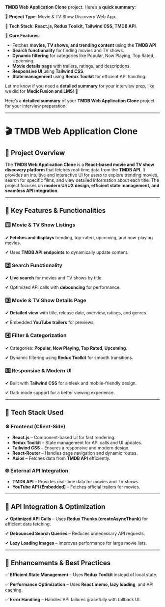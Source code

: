 **TMDB Web Application Clone** project. Here’s a **quick summary**:

🔹 **Project Type**: Movie & TV Show Discovery Web App.

🔹 **Tech Stack**: **React.js, Redux Toolkit, Tailwind CSS, TMDB API**.

🔹 **Core Features**:

- Fetches **movies, TV shows, and trending content** using the **TMDB API**.
- **Search functionality** for finding movies and TV shows.
- **Dynamic filtering** for categories like Popular, Now Playing, Top Rated, Upcoming.
- **Movie details page** with trailers, ratings, and descriptions.
- **Responsive UI** using **Tailwind CSS**.
- **State management** using **Redux Toolkit** for efficient API handling.

Let me know if you need a **detailed summary** for your interview prep, like we did for **MedicFusion and LMS**! 🚀

Here’s a **detailed summary** of your **TMDB Web Application Clone** project for your interview preparation:

---

# **🎬 TMDB Web Application Clone**

## **🔹 Project Overview**

The **TMDB Web Application Clone** is a **React-based movie and TV show discovery platform** that fetches real-time data from the **TMDB API**. It provides an intuitive and interactive UI for users to explore trending movies, search for specific films, and view detailed information about each title. The project focuses on **modern UI/UX design, efficient state management, and seamless API integration**.

---

## **🔹 Key Features & Functionalities**

### **1️⃣ Movie & TV Show Listings**

✔ **Fetches and displays** trending, top-rated, upcoming, and now-playing movies.

✔ Uses **TMDB API endpoints** to dynamically update content.

### **2️⃣ Search Functionality**

✔ **Live search** for movies and TV shows by title.

✔ Optimized API calls with **debouncing** for performance.

### **3️⃣ Movie & TV Show Details Page**

✔ **Detailed view** with title, release date, overview, ratings, and genres.

✔ Embedded **YouTube trailers** for previews.

### **4️⃣ Filter & Categorization**

✔ Categories: **Popular, Now Playing, Top Rated, Upcoming**.

✔ Dynamic filtering using **Redux Toolkit** for smooth transitions.

### **5️⃣ Responsive & Modern UI**

✔ Built with **Tailwind CSS** for a sleek and mobile-friendly design.

✔ Dark mode support for a better viewing experience.

---

## **🔹 Tech Stack Used**

### **⚙ Frontend (Client-Side)**

- **React.js** – Component-based UI for fast rendering.
- **Redux Toolkit** – State management for API calls and UI updates.
- **Tailwind CSS** – Ensures a responsive and modern design.
- **React-Router** – Handles page navigation and dynamic routes.
- **Axios** – Fetches data from **TMDB API** efficiently.

### **🌐 External API Integration**

- **TMDB API** – Provides real-time data for movies and TV shows.
- **YouTube API (Embedded)** – Fetches official trailers for movies.

---

## **🔹 API Integration & Optimization**

✔ **Optimized API Calls** – Uses **Redux Thunks (createAsyncThunk)** for efficient data fetching.

✔ **Debounced Search Queries** – Reduces unnecessary API requests.

✔ **Lazy Loading Images** – Improves performance for large movie lists.

---

## **🔹 Enhancements & Best Practices**

✅ **Efficient State Management** – Uses **Redux Toolkit** instead of local state.

✅ **Performance Optimization** – Uses **React.memo, lazy loading**, and API caching.

✅ **Error Handling** – Handles API failures gracefully with fallback UI.
